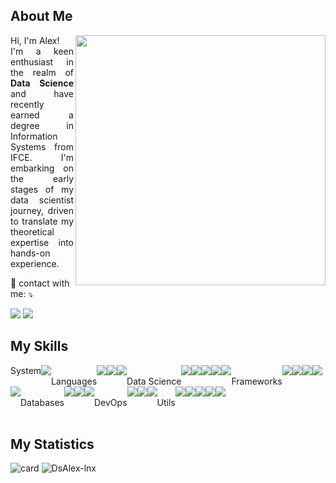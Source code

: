 ## About Me
<img src="https://raw.githubusercontent.com/MicaelliMedeiros/micaellimedeiros/master/image/computer-illustration.png" min-width="400px" max-width="400px" width="400px" align="right">

<p align="justify"> 
  Hi, I'm Alex!
 <br>I'm a keen enthusiast in the realm of <strong>Data Science</strong> and have recently earned a degree in Information Systems from IFCE. I'm embarking on the early stages of my data scientist journey, driven to translate my theoretical expertise into hands-on experience.
</p>

<p align="left">
  💌 contact with me: ⤵️
</p>

<p align="left">
  <a href="mailto:ds.alex.alves@gmail.com" alt="Gmail">
  <img src="https://img.shields.io/badge/-Gmail-FF0000?style=flat-square&labelColor=FF0000&logo=gmail&logoColor=white&link=LINK-DO-SEU-GMAIL" /></a>
  
  <a href="https://www.linkedin.com/in/alex-alves-8b0292220/" alt="LinkedIn">
  <img src="https://img.shields.io/badge/-Linkedin-0e76a8?style=flat-square&logo=Linkedin&logoColor=white&link=LINK-DO-SEU-LINKEDIN" /></a>
</p>

## My Skills
<!-- System -->
<div style="display: flex; flex-wrap: wrap;">
  System<br>
  <img src='https://img.shields.io/badge/Linux-FCC624.svg?style=for-the-badge&logo=Linux&logoColor=black'/>
  <br>Languages<br>
  <img src='https://img.shields.io/badge/Python-3776AB.svg?style=for-the-badge&logo=Python&logoColor=white'/>
  <img src='https://img.shields.io/badge/JavaScript-F7DF1E.svg?style=for-the-badge&logo=JavaScript&logoColor=black'/>
  <img src='https://img.shields.io/badge/TypeScript-3178C6.svg?style=for-the-badge&logo=TypeScript&logoColor=white'/>
  <br>Data Science<br>
  <img src='https://img.shields.io/badge/Jupyter-F37626.svg?style=for-the-badge&logo=Jupyter&logoColor=white'/>
  <img src='https://img.shields.io/badge/scikitlearn-F7931E.svg?style=for-the-badge&logo=scikit-learn&logoColor=white'/>
  <img src='https://img.shields.io/badge/Keras-D00000.svg?style=for-the-badge&logo=Keras&logoColor=white'/>
  <img src='https://img.shields.io/badge/NumPy-013243.svg?style=for-the-badge&logo=NumPy&logoColor=white'/>
  <img src='https://img.shields.io/badge/SciPy-8CAAE6.svg?style=for-the-badge&logo=SciPy&logoColor=white'/>
  <br>Frameworks<br>
  <img src='https://img.shields.io/badge/Django-092E20.svg?style=for-the-badge&logo=Django&logoColor=white'/>
  <img src='https://img.shields.io/badge/Flask-000000.svg?style=for-the-badge&logo=Flask&logoColor=white'/>
  <img src='https://img.shields.io/badge/Node.js-339933.svg?style=for-the-badge&logo=nodedotjs&logoColor=white'/>
  <img src='https://img.shields.io/badge/React-61DAFB.svg?style=for-the-badge&logo=React&logoColor=black'/>
  <img src='https://img.shields.io/badge/Angular-DD0031.svg?style=for-the-badge&logo=Angular&logoColor=white'/>
  <br>Databases<br>
  <img src='https://img.shields.io/badge/MySQL-4479A1.svg?style=for-the-badge&logo=MySQL&logoColor=white'/>
  <img src='https://img.shields.io/badge/PostgreSQL-4169E1.svg?style=for-the-badge&logo=PostgreSQL&logoColor=white'/>
  <img src='https://img.shields.io/badge/SQLite-003B57.svg?style=for-the-badge&logo=SQLite&logoColor=white'/>
  <br>DevOps<br>
  <img src='https://img.shields.io/badge/Git-F05032.svg?style=for-the-badge&logo=Git&logoColor=white'/>
  <img src='https://img.shields.io/badge/GitHub-181717.svg?style=for-the-badge&logo=GitHub&logoColor=white'/>
  <img src='https://img.shields.io/badge/Docker-2496ED.svg?style=for-the-badge&logo=Docker&logoColor=white'/>
  <br>Utils<br>
  <img src='https://img.shields.io/badge/Insomnia-4000BF.svg?style=for-the-badge&logo=Insomnia&logoColor=white'/>
  <img src='https://img.shields.io/badge/Pytest-0A9EDC.svg?style=for-the-badge&logo=Pytest&logoColor=white'/>
  <img src='https://img.shields.io/badge/Selenium-43B02A.svg?style=for-the-badge&logo=Selenium&logoColor=white'/>
  <img src='https://img.shields.io/badge/Trello-0052CC.svg?style=for-the-badge&logo=Trello&logoColor=white'/>
  <img src='https://img.shields.io/badge/Figma-F24E1E.svg?style=for-the-badge&logo=Figma&logoColor=white'/>
</div>
<br>

## My Statistics

![card](https://github-readme-stats.vercel.app/api?username=DsAlex-lnx&theme=radical&show_icons=true)
![DsAlex-lnx](https://github-readme-stats.vercel.app/api/top-langs/?username=DsAlex-lnx&hide=html&layout=compact&theme=radical)

